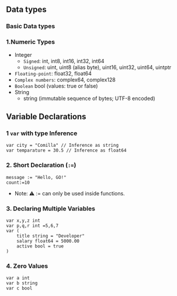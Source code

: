 ## Data types

### Basic Data types

### 1.Numeric Types

- Integer
  - `Signed`: int, int8, int16, int32, int64
  - `Unsigned`: uint, uint8 (alias byte), uint16, uint32, uint64, uintptr
- `Floating-point`: float32, float64
- `Complex numbers`: complex64, complex128
- `Boolean`
  bool (values: true or false)
- String
  - string (immutable sequence of bytes; UTF-8 encoded)

## Variable Declarations

### 1 `var` with type Inference

```golang
var city = "Comilla" // Inference as string
var temparature = 30.5 // Inference as float64
```

### 2. Short Declaration (`:=`)

```golang
message := "Hello, GO!"
count:=10
```

- Note: ⚠️ := can only be used inside functions.

### 3. Declaring Multiple Variables

```golang
var x,y,z int
var p,q,r int =5,6,7
var (
    title string = "Developer"
    salary float64 = 5000.00
    active bool = true
)
```

### 4. Zero Values

```golang
var a int
var b string
var c bool
```

